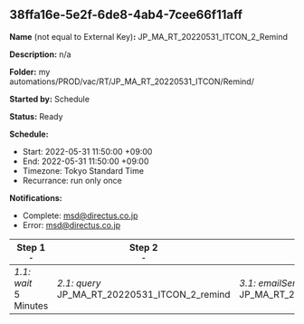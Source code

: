 ## 38ffa16e-5e2f-6de8-4ab4-7cee66f11aff

**Name** (not equal to External Key)**:** JP_MA_RT_20220531_ITCON_2_Remind


**Description:** n/a

**Folder:** my automations/PROD/vac/RT/JP_MA_RT_20220531_ITCON/Remind/

**Started by:** Schedule

**Status:** Ready

**Schedule:**

* Start: 2022-05-31 11:50:00 +09:00
* End: 2022-05-31 11:50:00 +09:00
* Timezone: Tokyo Standard Time
* Recurrance: run only once

**Notifications:**

* Complete: msd@directus.co.jp
* Error: msd@directus.co.jp

| Step 1<br>_<small>-</small>_ | Step 2<br>_<small>-</small>_ | Step 3<br>_<small>-</small>_ |
| --- | --- | --- |
| _1.1: wait_<br>5 Minutes | _2.1: query_<br>JP_MA_RT_20220531_ITCON_2_remind | _3.1: emailSend_<br>JP_MA_RT_20220531_ITCON_2_remind |
